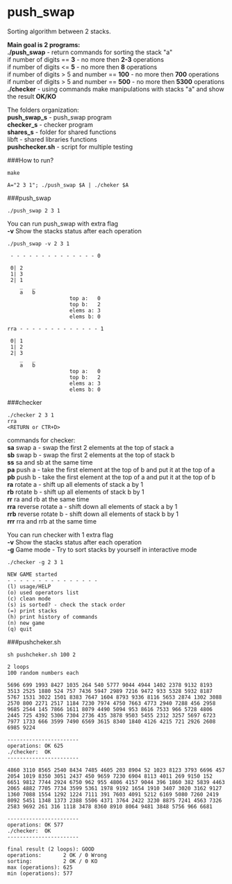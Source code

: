 # push_swap

Sorting algorithm between 2 stacks.  

**Main goal is 2 programs:**  
**./push_swap** - return commands for sorting the stack "a"  
	if number of digits == **3** - no more then **2-3** operations  
	if number of digits <= **5** - no more then **8** operations  
	if number of digits > 5 and number == **100** - no more then **700** operations  
	if number of digits > 5 and number == **500** - no more then **5300** operations  
**./checker** - using commands make manipulations with stacks "a" and show the result **OK/KO**  
  
The folders organization:  
**push_swap_s** - push_swap program  
**checker_s** - checker program    
**shares_s** - folder for shared functions  
libft - shared libraries functions  
**pushchecker.sh** - script for multiple testing  

###How to run?
```
make
```
```
A="2 3 1"; ./push_swap $A | ./cheker $A
```
###push_swap
```
./push_swap 2 3 1
```
You can run push_swap with extra flag  
**-v** Show the stacks status after each operation

```
./push_swap -v 2 3 1
```
~~~~
 - - - - - - - - - - - - - - 0

 0| 2
 1| 3
 2| 1
    _   _
    a   b
                    top a:   0
                    top b:   2
                    elems a: 3
                    elems b: 0

rra - - - - - - - - - - - - - 1

 0| 1
 1| 2
 2| 3
    _   _
    a   b
                    top a:   0
                    top b:   2
                    elems a: 3
                    elems b: 0
~~~~

###checker
```
./checker 2 3 1
rra
<RETURN or CTR+D>
```
commands for checker:  
**sa**   swap a - swap the first 2 elements at the top of stack a  
**sb**   swap b - swap the first 2 elements at the top of stack b  
**ss**   sa and sb at the same time  
**pa**   push a - take the first element at the top of b and put it at the top of a  
**pb**   push b - take the first element at the top of a and put it at the top of b  
**ra**   rotate a - shift up all elements of stack a by 1  
**rb**   rotate b - shift up all elements of stack b by 1  
**rr**   ra and rb at the same time  
**rra**  reverse rotate a - shift down all elements of stack a by 1  
**rrb**  reverse rotate b - shift down all elements of stack b by 1  
**rrr**  rra and rrb at the same time  
  
You can run checker with 1 extra flag  
**-v** Show the stacks status after each operation  
**-g** Game mode - Try to sort stacks by yourself in interactive mode

```
./checker -g 2 3 1
```
~~~~
NEW GAME started
- - - - - - - - - - - - - - -
(l) usage/HELP
(o) used operators list
(c) clean mode
(s) is sorted? - check the stack order
(=) print stacks
(h) print history of commands
(n) new game
(q) quit
~~~~
###pushcheker.sh
```
sh pushcheker.sh 100 2
```
~~~~
2 loops
100 random numbers each

5696 699 1993 8427 1035 264 540 5777 9044 4944 1402 2378 9132 8193 3513 2525 1880 524 757 7436 5947 2989 7216 9472 933 5328 5932 8187 5767 1531 3022 1501 8383 7647 1604 8793 9336 8116 5653 2874 1302 3088 2570 800 2271 2517 1184 7230 7974 4750 7663 4773 2940 7288 456 2958 9685 2544 145 7866 1611 8079 4490 5094 953 8616 7533 966 5728 4806 2445 725 4392 5306 7304 2736 435 3878 9503 5455 2312 3257 5697 6723 7977 1733 666 3599 7490 6569 3615 8340 1840 4126 4215 721 2926 2608 6985 9224

-----------------------
operations: OK 625
./checker:  OK
-----------------------

4860 3110 8565 2540 8434 7485 4605 203 8904 52 1023 8123 3793 6696 457 2054 1019 8350 3051 2437 450 9659 7230 6904 8113 4011 269 9150 152 6651 9812 7744 2924 6750 962 955 4806 4157 9044 396 1860 382 5839 4463 2065 4882 7705 7734 3599 5361 1978 9192 1654 1910 3407 3020 3162 9127 1360 7088 1554 1292 1224 7111 391 7603 4091 5212 6169 5080 7260 2419 8092 5451 1348 1373 2388 5506 4371 3764 2422 3230 8875 7241 4563 7326 2583 9692 261 316 1118 3478 8360 8910 8064 9481 3848 5756 966 6681

-----------------------
operations: OK 577
./checker:  OK
-----------------------

final result (2 loops): GOOD
operations:       2 OK / 0 Wrong
sorting:          2 OK / 0 KO
max (operations): 625
min (operations): 577
~~~~

